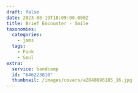 ```yaml
---
draft: false
date: 2023-08-19T18:09:00.000Z
title: Brief Encounter - Smile
taxonomies:
  categories:
    - jams
  tags:
    - Funk
    - Soul
extra:
  service: bandcamp
  id: "646223810"
  thumbnail: /images/covers/a2848696185_16.jpg
---
```


